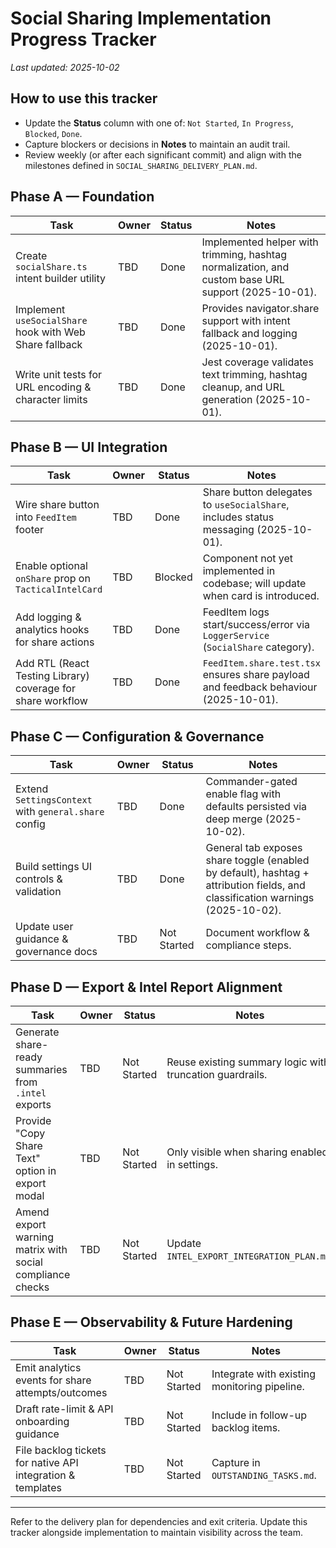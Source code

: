 # Social Sharing Implementation Progress Tracker

_Last updated: 2025-10-02_

## How to use this tracker
- Update the **Status** column with one of: `Not Started`, `In Progress`, `Blocked`, `Done`.
- Capture blockers or decisions in **Notes** to maintain an audit trail.
- Review weekly (or after each significant commit) and align with the milestones defined in `SOCIAL_SHARING_DELIVERY_PLAN.md`.

## Phase A — Foundation
| Task | Owner | Status | Notes |
|------|-------|--------|-------|
| Create `socialShare.ts` intent builder utility | TBD | Done | Implemented helper with trimming, hashtag normalization, and custom base URL support (2025-10-01). |
| Implement `useSocialShare` hook with Web Share fallback | TBD | Done | Provides navigator.share support with intent fallback and logging (2025-10-01). |
| Write unit tests for URL encoding & character limits | TBD | Done | Jest coverage validates text trimming, hashtag cleanup, and URL generation (2025-10-01). |

## Phase B — UI Integration
| Task | Owner | Status | Notes |
|------|-------|--------|-------|
| Wire share button into `FeedItem` footer | TBD | Done | Share button delegates to `useSocialShare`, includes status messaging (2025-10-01). |
| Enable optional `onShare` prop on `TacticalIntelCard` | TBD | Blocked | Component not yet implemented in codebase; will update when card is introduced. |
| Add logging & analytics hooks for share actions | TBD | Done | FeedItem logs start/success/error via `LoggerService` (`SocialShare` category). |
| Add RTL (React Testing Library) coverage for share workflow | TBD | Done | `FeedItem.share.test.tsx` ensures share payload and feedback behaviour (2025-10-01). |

## Phase C — Configuration & Governance
| Task | Owner | Status | Notes |
|------|-------|--------|-------|
| Extend `SettingsContext` with `general.share` config | TBD | Done | Commander-gated enable flag with defaults persisted via deep merge (2025-10-02). |
| Build settings UI controls & validation | TBD | Done | General tab exposes share toggle (enabled by default), hashtag + attribution fields, and classification warnings (2025-10-02). |
| Update user guidance & governance docs | TBD | Not Started | Document workflow & compliance steps. |

## Phase D — Export & Intel Report Alignment
| Task | Owner | Status | Notes |
|------|-------|--------|-------|
| Generate share-ready summaries from `.intel` exports | TBD | Not Started | Reuse existing summary logic with truncation guardrails. |
| Provide "Copy Share Text" option in export modal | TBD | Not Started | Only visible when sharing enabled in settings. |
| Amend export warning matrix with social compliance checks | TBD | Not Started | Update `INTEL_EXPORT_INTEGRATION_PLAN.md`. |

## Phase E — Observability & Future Hardening
| Task | Owner | Status | Notes |
|------|-------|--------|-------|
| Emit analytics events for share attempts/outcomes | TBD | Not Started | Integrate with existing monitoring pipeline. |
| Draft rate-limit & API onboarding guidance | TBD | Not Started | Include in follow-up backlog items. |
| File backlog tickets for native API integration & templates | TBD | Not Started | Capture in `OUTSTANDING_TASKS.md`. |

---
Refer to the delivery plan for dependencies and exit criteria. Update this tracker alongside implementation to maintain visibility across the team.
